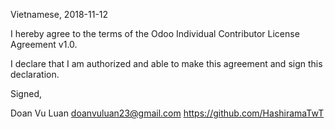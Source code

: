 Vietnamese, 2018-11-12

I hereby agree to the terms of the Odoo Individual Contributor License
Agreement v1.0.

I declare that I am authorized and able to make this agreement and sign this
declaration.

Signed,

Doan Vu Luan doanvuluan23@gmail.com https://github.com/HashiramaTwT
